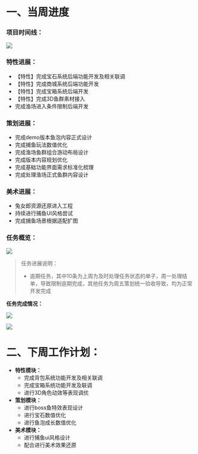 # 一、当周进度
### 项目时间线：
![](https://cdn.nlark.com/yuque/0/2024/png/12926950/1718350000070-4237dd44-12a4-43e4-99ba-613c23a75866.png?x-oss-process=image%2Fformat%2Cwebp)

### 特性进展：
+ 【特性】完成宝石系统后端功能开发及相关联调
+ 【特性】完成商城系统后端功能开发
+ 【特性】完成宝箱系统后端开发
+ 【特性】完成3D鱼群素材接入
+ 完成渔场进入条件限制后端开发

### 策划进展：
+ 完成demo版本鱼泡内容正式设计
+ 完成捕鱼玩法数值优化
+ 完成渔场鱼群组合游动布局设计
+ 完成版本内容规划优化
+ 完成基础功能界面需求标准化梳理
+ 完成处理渔场正式鱼群内容设计

### 美术进展：
+ 兔女郎资源还原进入工程
+ 持续进行捕鱼UI风格尝试
+ 完成捕鱼场景根据适配扩图

### 任务概览：
![](https://cdn.nlark.com/yuque/0/2024/png/12926950/1718969114435-26839a0e-9629-4e88-bef6-7c2b759728c3.png)

> 任务进展说明：
>
> + 逾期任务，其中10条为上周为及时处理任务状态的单子，周一处理结单，导致限制逾期完成，其他任务为周五策划统一验收导致，均为正常开发完成
>

**任务完成情况：**

![](https://cdn.nlark.com/yuque/0/2024/png/12926950/1718968484634-3dd0552f-991c-43a3-88ef-f742fa7f373e.png)

![](https://cdn.nlark.com/yuque/0/2024/png/12926950/1718968521117-74ccdaf6-1c5d-42df-9413-bf251c6525e8.png)



# 二、下周工作计划：
+ **特性模块：**
    - 完成背包系统功能开发及相关联调
    - 完成宝箱系统功能开发及联调
    - 进行3D角色动效等表现调优
+ **策划模块：**
    - 进行boss鱼特效表现设计
    - 进行宝石数值优化
    - 进行鱼泡成长数值优化
+ **美术模块：**
    - 进行捕鱼ui风格设计
    - 配合进行美术效果还原



